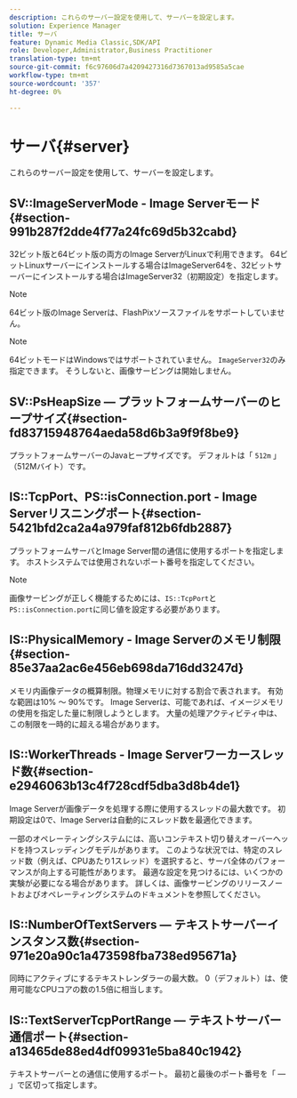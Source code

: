 ```yaml
---
description: これらのサーバー設定を使用して、サーバーを設定します。
solution: Experience Manager
title: サーバ
feature: Dynamic Media Classic,SDK/API
role: Developer,Administrator,Business Practitioner
translation-type: tm+mt
source-git-commit: f6c97606d7a4209427316d7367013ad9585a5cae
workflow-type: tm+mt
source-wordcount: '357'
ht-degree: 0%

---
```



# サーバ{#server}

これらのサーバー設定を使用して、サーバーを設定します。

## SV::ImageServerMode - Image Serverモード{#section-991b287f2dde4f77a24fc69d5b32cabd}

32ビット版と64ビット版の両方のImage ServerがLinuxで利用できます。 64ビットLinuxサーバーにインストールする場合はImageServer64を、32ビットサーバーにインストールする場合はImageServer32（初期設定）を指定します。

>[!NOTE]
>
>64ビット版のImage Serverは、FlashPixソースファイルをサポートしていません。

>[!NOTE]
>
>64ビットモードはWindowsではサポートされていません。 `ImageServer32`のみ指定できます。 そうしないと、画像サービングは開始しません。

## SV::PsHeapSize — プラットフォームサーバーのヒープサイズ{#section-fd83715948764aeda58d6b3a9f9f8be9}

プラットフォームサーバーのJavaヒープサイズです。 デフォルトは「 `512m` 」（512Mバイト）です。

## IS::TcpPort、PS::isConnection.port - Image Serverリスニングポート{#section-5421bfd2ca2a4a979faf812b6fdb2887}

プラットフォームサーバとImage Server間の通信に使用するポートを指定します。 ホストシステムでは使用されないポート番号を指定してください。

>[!NOTE]
>
>画像サービングが正しく機能するためには、`IS::TcpPort`と`PS::isConnection.port`に同じ値を設定する必要があります。

## IS::PhysicalMemory - Image Serverのメモリ制限{#section-85e37aa2ac6e456eb698da716dd3247d}

メモリ内画像データの概算制限。物理メモリに対する割合で表されます。 有効な範囲は10% ～ 90%です。 Image Serverは、可能であれば、イメージメモリの使用を指定した量に制限しようとします。 大量の処理アクティビティ中は、この制限を一時的に超える場合があります。

## IS::WorkerThreads - Image Serverワーカースレッド数{#section-e2946063b13c4f728cdf5dba3d8b4de1}

Image Serverが画像データを処理する際に使用するスレッドの最大数です。 初期設定は0で、Image Serverは自動的にスレッド数を最適化できます。

一部のオペレーティングシステムには、高いコンテキスト切り替えオーバーヘッドを持つスレッディングモデルがあります。 このような状況では、特定のスレッド数（例えば、CPUあたり1スレッド）を選択すると、サーバ全体のパフォーマンスが向上する可能性があります。 最適な設定を見つけるには、いくつかの実験が必要になる場合があります。 詳しくは、画像サービングのリリースノートおよびオペレーティングシステムのドキュメントを参照してください。

## IS::NumberOfTextServers — テキストサーバーインスタンス数{#section-971e20a90c1a473598fba738ed95671a}

同時にアクティブにするテキストレンダラーの最大数。 0（デフォルト）は、使用可能なCPUコアの数の1.5倍に相当します。

## IS::TextServerTcpPortRange — テキストサーバー通信ポート{#section-a13465de88ed4df09931e5ba840c1942}

テキストサーバーとの通信に使用するポート。 最初と最後のポート番号を「 — 」で区切って指定します。
